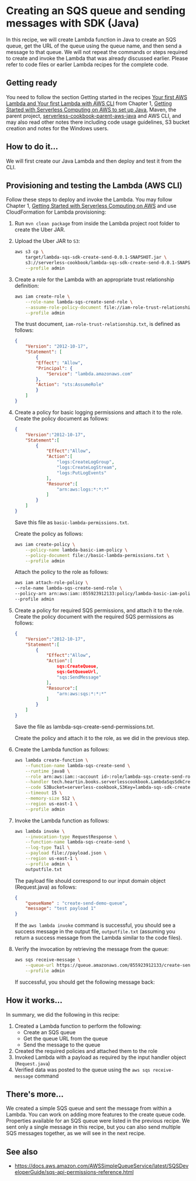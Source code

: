 # Creating an SQS queue and sending messages with SDK (Java)
In this recipe, we will create Lambda function in Java to create an SQS queue, get the URL of the queue using the queue name, and then send a message to that queue. We will not repeat the commands or steps required to create and invoke the Lambda that was already discussed earlier. Please refer to code files or earlier Lambda recipes for the complete code.  

## Getting ready
You need to follow the section Getting started in the recipes [Your first AWS Lambda and Your first Lambda with AWS CLI](../../Chapter01/your-first-lambda-with-aws-cli/README.md) from Chapter 1, [Getting Started with Serverless Computing on AWS to set up Java](../../Chapter01/README.md), Maven, the parent project, [serverless-cookbook-parent-aws-java](../../serverless-cookbook-parent-aws-java/) and AWS CLI, and may also read other notes there including code usage guidelines, S3 bucket creation and notes for the Windows users.


## How to do it...
We will first create our Java Lambda and then deploy and test it from the CLI.

## Provisioning and testing the Lambda (AWS CLI)
Follow these steps to deploy and invoke the Lambda. You may follow Chapter 1, [Getting Started with Serverless Computing on AWS](../../Chapter01/) and use CloudFormation for Lambda provisioning:

1. Run `mvn clean package` from inside the Lambda project root folder to create the Uber JAR.
2. Upload the Uber JAR to `S3`:
    ```bash
    aws s3 cp \
        target/lambda-sqs-sdk-create-send-0.0.1-SNAPSHOT.jar \
        s3://serverless-cookbook/lambda-sqs-sdk-create-send-0.0.1-SNAPSHOT.jar \
        --profile admin
    ```    
3. Create a role for the Lambda with an appropriate trust relationship definition:
    ```bash
    aws iam create-role \
        --role-name lambda-sqs-create-send-role \
        --assume-role-policy-document file://iam-role-trust-relationship.txt \
        --profile admin
    ```    
    The trust document, `iam-role-trust-relationship.txt`, is defined as follows:
    ```json
    {
        "Version": "2012-10-17",
        "Statement": [
            {
            "Effect": "Allow",
            "Principal": {
                "Service": "lambda.amazonaws.com"
            },
            "Action": "sts:AssumeRole"
            }
        ]
    }
    ```
4. Create a policy for basic logging permissions and attach it to the role.
    Create the policy document as follows:
    ```json
    {
        "Version":"2012-10-17",
        "Statement":[
            {
                "Effect":"Allow",
                "Action":[
                    "logs:CreateLogGroup",
                    "logs:CreateLogStream",
                    "logs:PutLogEvents"
                ],
                "Resource":[
                    "arn:aws:logs:*:*:*"
                ]
            }
        ]
    }
    ```
    Save this file as `basic-lambda-permissions.txt`.

    Create the policy as follows:
    ```bash
    aws iam create-policy \
        --policy-name lambda-basic-iam-policy \
        --policy-document file://basic-lambda-permissions.txt \
        --profile admin
    ```    
    Attach the policy to the role as follows:
    ```bash
    aws iam attach-role-policy \
    --role-name lambda-sqs-create-send-role \
    --policy-arn arn:aws:iam::855923912133:policy/lambda-basic-iam-policy \
    --profile admin
    ```
5. Create a policy for required SQS permissions, and attach it to the role.
    Create the policy document with the required SQS permissions as follows:
    ```json
    {
        "Version":"2012-10-17",
        "Statement":[
            {
                "Effect":"Allow",
                "Action":[
                    sqs:CreateQueue,
                    sqs:GetQueueUrl,
                    "sqs:SendMessage"
                ],
                "Resource":[
                    "arn:aws:sqs:*:*:*"
                ]
            }
        ]
    }
    ```
    Save the file as lambda-sqs-create-send-permissions.txt.

    Create the policy and attach it to the role, as we did in the previous step.

6. Create the Lambda function as follows:
    ```bash
    aws lambda create-function \
        --function-name lambda-sqs-create-send \
        --runtime java8 \
        --role arn:aws:iam::<account id>:role/lambda-sqs-create-send-role \
        --handler tech.heartin.books.serverlesscookbook.LambdaSqsSdkCreateSendHandler::handleRequest \
        --code S3Bucket=serverless-cookbook,S3Key=lambda-sqs-sdk-create-send-0.0.1-SNAPSHOT.jar \
        --timeout 15 \
        --memory-size 512 \
        --region us-east-1 \
        --profile admin
    ```    
7. Invoke the Lambda function as follows:
    ```bash
    aws lambda invoke \
        --invocation-type RequestResponse \
        --function-name lambda-sqs-create-send \
        --log-type Tail \
        --payload file://payload.json \
        --region us-east-1 \
        --profile admin \
        outputfile.txt
    ```    
    The payload file should correspond to our input domain object (Request.java) as follows:
    ```json
    {
        "queueName" : "create-send-demo-queue",
        "message": "test payload 1"
    }
    ```
    If the `aws lambda invoke` command is successful, you should see a success message in the output file, `outputfile.txt` (assuming you return a success message from the Lambda similar to the code files).
8. Verify the invocation by retrieving the message from the queue:
    ```bash
    aws sqs receive-message \
        --queue-url https://queue.amazonaws.com/855923912133/create-send-demo-queue \
        --profile admin
    ```    
    If successful, you should get the following message back:


## How it works...
In summary, we did the following in this recipe:
1. Created a Lambda function to perform the following:
    * Create an SQS queue
    * Get the queue URL from the queue
    * Send the message to the queue
2. Created the required policies and attached them to the role
3. Invoked Lambda with a payload as required by the input handler object (`Request.java`)
4. Verified data was posted to the queue using the `aws sqs receive-message` command

## There's more...
We created a simple SQS queue and sent the message from within a Lambda. You can work on adding more features to the create queue code. Properties available for an SQS queue were listed in the previous recipe. We sent only a single message in this recipe, but you can also send multiple SQS messages together, as we will see in the next recipe.    

## See also
* https://docs.aws.amazon.com/AWSSimpleQueueService/latest/SQSDeveloperGuide/sqs-api-permissions-reference.html